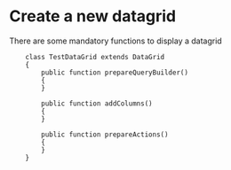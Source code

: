 # Create a new datagrid

There are some mandatory functions to display a datagrid

~~~
    class TestDataGrid extends DataGrid
    {
        public function prepareQueryBuilder()
        {
        }

        public function addColumns()
        {
        }

        public function prepareActions()
        {
        }
    }
~~~

